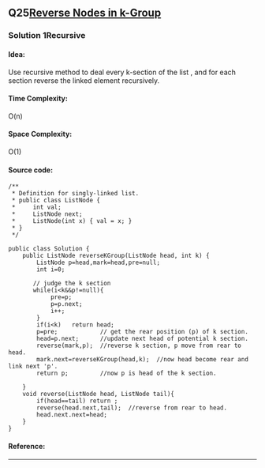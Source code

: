 ## Q25[Reverse Nodes in k-Group](https://leetcode.com/problems/reverse-nodes-in-k-group/) 

### Solution 1Recursive
#### Idea:
Use recursive method to deal every k-section of the list , and for each section reverse the linked element recursively.
#### Time Complexity: 
O(n)
#### Space Complexity:
O(1)
#### Source code:
```
/**
 * Definition for singly-linked list.
 * public class ListNode {
 *     int val;
 *     ListNode next;
 *     ListNode(int x) { val = x; }
 * }
 */
 
public class Solution {
    public ListNode reverseKGroup(ListNode head, int k) {
        ListNode p=head,mark=head,pre=null;
        int i=0;
        
       // judge the k section
       while(i<k&&p!=null){
            pre=p;
            p=p.next;
            i++;
        }
        if(i<k)   return head;
        p=pre;            // get the rear position (p) of k section.
        head=p.next;      //update next head of potential k section.
        reverse(mark,p);  //reverse k section, p move from rear to head.
        mark.next=reverseKGroup(head,k);  //now head become rear and link next 'p'.
        return p;         //now p is head of the k section.
        
    }
    void reverse(ListNode head, ListNode tail){
        if(head==tail) return ;
        reverse(head.next,tail);  //reverse from rear to head.
        head.next.next=head;
    }
}
```
#### Reference:

---

